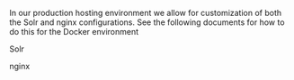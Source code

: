In our production hosting environment we allow for customization of both the Solr and nginx configurations. See the following documents for how to do this for the Docker environment

Solr

nginx

